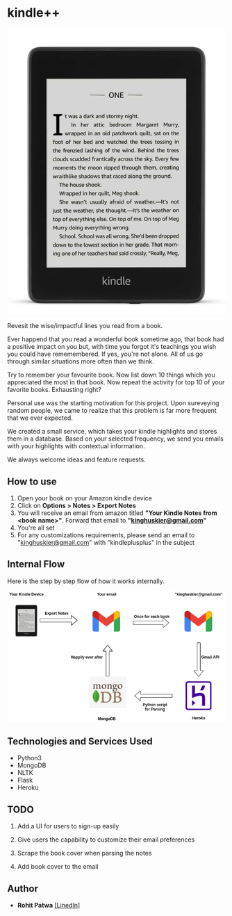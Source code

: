# kindle++

![Kindle diagram](https://github.com/rohitpatwa/kindleplusplus/blob/master/media/Kindle-111.jpg)

Revesit the wise/impactful lines you read from a book.

Ever happend that you read a wonderful book sometime ago, that book had a positive impact on you but, with time you forgot it's teachings you wish you could have rememembered. If yes, you're not alone. All of us go through similar situations more often than we think.

Try to remember your favourite book. Now list down 10 things which you appreciated the most in that book. Now repeat the activity for top 10 of your favorite books. Exhausting right?

Personal use was the starting motivation for this project. Upon sureveying random people, we came to realize that this problem is far more frequent that we ever expected.

We created a small service, which takes your kindle highlights and stores them in a database. Based on your selected frequency, we send you emails with your highlights with contextual information.

We always welcome ideas and feature requests.

## How to use

1. Open your book on your Amazon kindle device
2. Click on **Options > Notes > Export Notes**
3. You will receive an email from amazon titled **"Your Kindle Notes from \<book name\>"**. Forward that email to **"kinghuskier@gmail.com"**
4. You're all set
5. For any customizations requirements, please send an email to "kinghuskier@gmail.com" with "kindleplusplus" in the subject

## Internal Flow

Here is the step by step flow of how it works internally.

![Flow diagram](https://github.com/rohitpatwa/kindleplusplus/blob/master/media/flow.png)

## Technologies and Services Used

* Python3
* MongoDB
* NLTK
* Flask
* Heroku

## TODO

1. Add a UI for users to sign-up easily
  
2. Give users the capability to customize their email preferences

3. Scrape the book cover when parsing the notes

4. Add book cover to the email

## Author

* **Rohit Patwa** [\[LinedIn\]](https://www.linkedin.com/in/rohitpatwa/)
